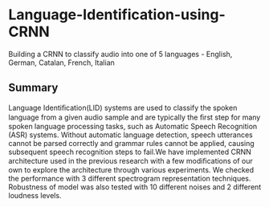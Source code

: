 # Language-Identification-using-CRNN
Building a CRNN to classify audio into one of 5 languages - English, German, Catalan, French, Italian

## Summary
Language Identiﬁcation(LID) systems are used to classify the spoken language from a given audio sample and are typically the ﬁrst step for many spoken language processing tasks, such as Automatic Speech Recognition (ASR) systems. Without automatic language detection, speech utterances cannot be parsed correctly and grammar rules cannot be applied, causing subsequent speech recognition steps to fail.We have implemented CRNN architecture used in the previous research with a few modiﬁcations of our own to explore the architecture through various experiments. We checked the performance with 3 different spectrogram representation techniques. Robustness of model was also tested with 10 different noises and 2 different loudness levels. 
